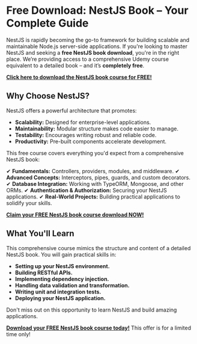 # Free Download: NestJS Book – Your Complete Guide

NestJS is rapidly becoming the go-to framework for building scalable and maintainable Node.js server-side applications. If you're looking to master NestJS and seeking a **free NestJS book download**, you're in the right place. We’re providing access to a comprehensive Udemy course equivalent to a detailed book – and it’s **completely free**.

[**Click here to download the NestJS book course for FREE!**](https://udemywork.com/nestjs-book)

## Why Choose NestJS?

NestJS offers a powerful architecture that promotes:

*   **Scalability:** Designed for enterprise-level applications.
*   **Maintainability:** Modular structure makes code easier to manage.
*   **Testability:** Encourages writing robust and reliable code.
*   **Productivity:** Pre-built components accelerate development.

This free course covers everything you'd expect from a comprehensive NestJS book:

✔ **Fundamentals:** Controllers, providers, modules, and middleware.
✔ **Advanced Concepts:** Interceptors, pipes, guards, and custom decorators.
✔ **Database Integration:** Working with TypeORM, Mongoose, and other ORMs.
✔ **Authentication & Authorization:** Securing your NestJS applications.
✔ **Real-World Projects:** Building practical applications to solidify your skills.

[**Claim your FREE NestJS book course download NOW!**](https://udemywork.com/nestjs-book)

## What You'll Learn

This comprehensive course mimics the structure and content of a detailed NestJS book. You will gain practical skills in:

*   **Setting up your NestJS environment.**
*   **Building RESTful APIs.**
*   **Implementing dependency injection.**
*   **Handling data validation and transformation.**
*   **Writing unit and integration tests.**
*   **Deploying your NestJS application.**

Don't miss out on this opportunity to learn NestJS and build amazing applications.

[**Download your FREE NestJS book course today!**](https://udemywork.com/nestjs-book) This offer is for a limited time only!

